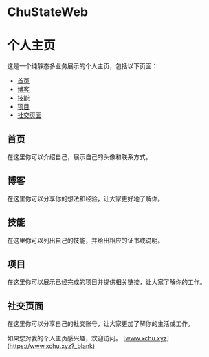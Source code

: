 # ChuStateWeb

# 个人主页

这是一个纯静态多业务展示的个人主页，包括以下页面：

- [首页](#首页)
- [博客](#博客)
- [技能](#技能)
- [项目](#项目)
- [社交页面](#社交页面)

## 首页

在这里你可以介绍自己，展示自己的头像和联系方式。

## 博客

在这里你可以分享你的想法和经验，让大家更好地了解你。

## 技能

在这里你可以列出自己的技能，并给出相应的证书或说明。

## 项目

在这里你可以展示已经完成的项目并提供相关链接，让大家了解你的工作。

## 社交页面

在这里你可以分享自己的社交账号，让大家更加了解你的生活或工作。

如果您对我的个人主页感兴趣，欢迎访问。
[www.xchu.xyz](https://www.xchu.xyz?_blank)
